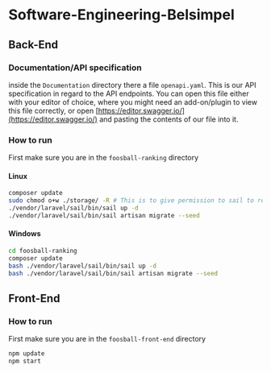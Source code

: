 # Software-Engineering-Belsimpel
## Back-End
### Documentation/API specification
inside the `Documentation` directory there a file `openapi.yaml`. This is our API specification
in regard to the API endpoints.
You can open this file either with your editor of choice, where you might need an add-on/plugin
to view this file correctly, or open [https://editor.swagger.io/](https://editor.swagger.io/) and pasting the contents
of our file into it.

### How to run
First make sure you are in the `foosball-ranking` directory
#### Linux
```bash
composer update
sudo chmod o+w ./storage/ -R # This is to give permission to sail to read/write into log files
./vendor/laravel/sail/bin/sail up -d
./vendor/laravel/sail/bin/sail artisan migrate --seed
```
#### Windows
```bash
cd foosball-ranking
composer update
bash ./vendor/laravel/sail/bin/sail up -d
bash ./vendor/laravel/sail/bin/sail artisan migrate --seed
```

## Front-End
### How to run
First make sure you are in the `foosball-front-end` directory
```bash
npm update
npm start
```
<!-- 
useEffect(() => {
axios.get().then((res) => setState(res))
},  [])

import React, {useEffect} from 'react';
 -->